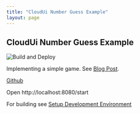 ```yaml
---
title: "CloudUi Number Guess Example"
layout: page
---
```


## CloudUi Number Guess Example

![Build and Deploy](https://github.com/moewes/numberguessexample/workflows/Build%20and%20Deploy/badge.svg)


Implementing a simple game. See [Blog Post](../2020/12/15/NumberGuessExample.html).

 [Github](https://github.com/moewes/numberguessexample) 

Open http://localhost:8080/start

For building see [Setup Development Environment](../../../guides/setupDevEnvironment.html)